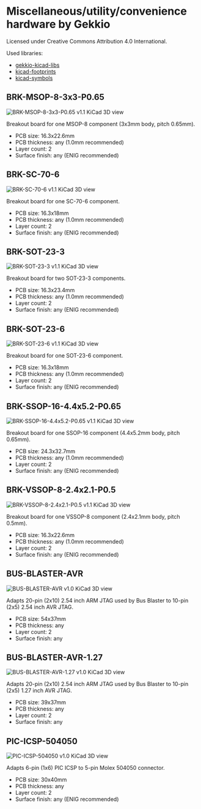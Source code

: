 # Miscellaneous/utility/convenience hardware by Gekkio
Licensed under Creative Commons Attribution 4.0 International.

Used libraries:

* [gekkio-kicad-libs](https://github.com/Gekkio/gekkio-kicad-libs)
* [kicad-footprints](https://github.com/KiCad/kicad-footprints)
* [kicad-symbols](https://github.com/KiCad/kicad-symbols)

## BRK-MSOP-8-3x3-P0.65

![BRK-MSOP-8-3x3-P0.65 v1.1 KiCad 3D view](BRK-MSOP-8-3x3-P0.65.3d.png)

Breakout board for one MSOP-8 component (3x3mm body, pitch 0.65mm).

* PCB size: 16.3x22.6mm
* PCB thickness: any (1.0mm recommended)
* Layer count: 2
* Surface finish: any (ENIG recommended)

## BRK-SC-70-6

![BRK-SC-70-6 v1.1 KiCad 3D view](BRK-SC-70-6.3d.png)

Breakout board for one SC-70-6 component.

* PCB size: 16.3x18mm
* PCB thickness: any (1.0mm recommended)
* Layer count: 2
* Surface finish: any (ENIG recommended)

## BRK-SOT-23-3

![BRK-SOT-23-3 v1.1 KiCad 3D view](BRK-SOT-23-3.3d.png)

Breakout board for two SOT-23-3 components.

* PCB size: 16.3x23.4mm
* PCB thickness: any (1.0mm recommended)
* Layer count: 2
* Surface finish: any (ENIG recommended)

## BRK-SOT-23-6

![BRK-SOT-23-6 v1.1 KiCad 3D view](BRK-SOT-23-6.3d.png)

Breakout board for one SOT-23-6 component.

* PCB size: 16.3x18mm
* PCB thickness: any (1.0mm recommended)
* Layer count: 2
* Surface finish: any (ENIG recommended)

## BRK-SSOP-16-4.4x5.2-P0.65

![BRK-SSOP-16-4.4x5.2-P0.65 v1.1 KiCad 3D view](BRK-SSOP-16-4.4x5.2-P0.65.3d.png)

Breakout board for one SSOP-16 component (4.4x5.2mm body, pitch 0.65mm).

* PCB size: 24.3x32.7mm
* PCB thickness: any (1.0mm recommended)
* Layer count: 2
* Surface finish: any (ENIG recommended)

## BRK-VSSOP-8-2.4x2.1-P0.5

![BRK-VSSOP-8-2.4x2.1-P0.5 v1.1 KiCad 3D view](BRK-VSSOP-8-2.4x2.1-P0.5.3d.png)

Breakout board for one VSSOP-8 component (2.4x2.1mm body, pitch 0.5mm).

* PCB size: 16.3x22.6mm
* PCB thickness: any (1.0mm recommended)
* Layer count: 2
* Surface finish: any (ENIG recommended)

## BUS-BLASTER-AVR

![BUS-BLASTER-AVR v1.0 KiCad 3D view](BUS-BLASTER-AVR.3d.png)

Adapts 20-pin (2x10) 2.54 inch ARM JTAG used by Bus Blaster to 10-pin (2x5)
2.54 inch AVR JTAG.

* PCB size: 54x37mm
* PCB thickness: any
* Layer count: 2
* Surface finish: any

## BUS-BLASTER-AVR-1.27

![BUS-BLASTER-AVR-1.27 v1.0 KiCad 3D view](BUS-BLASTER-AVR-1.27.3d.png)

Adapts 20-pin (2x10) 2.54 inch ARM JTAG used by Bus Blaster to 10-pin (2x5)
1.27 inch AVR JTAG.

* PCB size: 39x37mm
* PCB thickness: any
* Layer count: 2
* Surface finish: any

## PIC-ICSP-504050

![PIC-ICSP-504050 v1.0 KiCad 3D view](PIC-ICSP-504050.3d.png)

Adapts 6-pin (1x6) PIC ICSP to 5-pin Molex 504050 connector.

* PCB size: 30x40mm
* PCB thickness: any
* Layer count: 2
* Surface finish: any (ENIG recommended)
